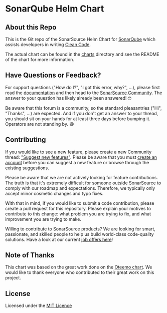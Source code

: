 SonarQube Helm Chart
=================

About this Repo
----------------

This is the Git repo of the SonarSource Helm Chart for [SonarQube](https://www.sonarqube.org/) which assists developers in writing [Clean Code](https://www.sonarsource.com/solutions/clean-code/?utm_medium=referral&utm_source=github&utm_campaign=clean-code&utm_content=helm-chart-sonarqube).

The actual chart can be found in the [charts](charts/sonarqube) directory and see the README of the chart for more information.

Have Questions or Feedback?
---------------------------

For support questions ("How do I?", "I got this error, why?", ...), please first read the [documentation](https://docs.sonarqube.org) and then head to the [SonarSource Community](https://community.sonarsource.com/c/help/sq/10). The answer to your question has likely already been answered! 🤓

Be aware that this forum is a community, so the standard pleasantries ("Hi", "Thanks", ...) are expected. And if you don't get an answer to your thread, you should sit on your hands for at least three days before bumping it. Operators are not standing by. 😄

Contributing
------------

If you would like to see a new feature, please create a new Community thread: ["Suggest new features"](https://community.sonarsource.com/c/suggestions/features). Please be aware that you must [create an account](https://community.sonarsource.com/signup) before you can suggest a new feature or browse through the existing suggestions.

Please be aware that we are not actively looking for feature contributions. The truth is that it's extremely difficult for someone outside SonarSource to comply with our roadmap and expectations. Therefore, we typically only accept minor cosmetic changes and typo fixes.

With that in mind, if you would like to submit a code contribution, please create a pull request for this repository. Please explain your motives to contribute to this change: what problem you are trying to fix, and what improvement you are trying to make.

Willing to contribute to SonarSource products? We are looking for smart, passionate, and skilled people to help us build world-class code-quality solutions. Have a look at our current [job offers here](https://www.sonarsource.com/company/jobs/)!

Note of Thanks
--------------

This chart was based on the great work done on the [Oteemo chart](https://github.com/Oteemo/charts/tree/master/charts/sonarqube).
We would like to thank everyone who contributed to their great work on this project.

License
-------

Licensed under the [MIT Licence](LICENSE)
